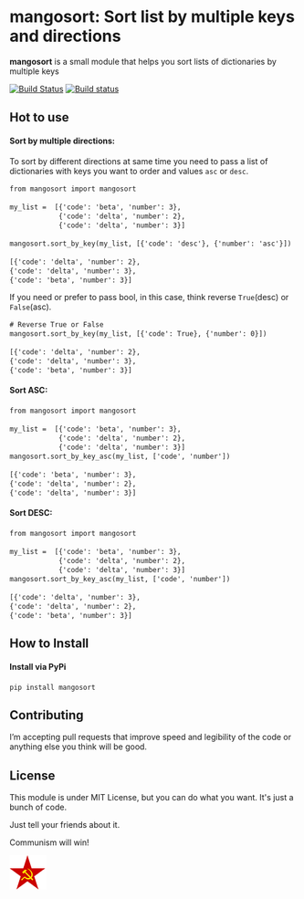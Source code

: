 # mangosort: Sort list by multiple keys and directions
**mangosort** is a small module that helps you sort lists of dictionaries by multiple keys

[![Build Status](https://travis-ci.com/raulmangolin/mangosort.svg?token=QfPxoKSpBQKuzP1gqVAS&branch=master)](https://travis-ci.com/raulmangolin/mangosort)
[![Build status](https://ci.appveyor.com/api/projects/status/ocarv813eslr0vr3?svg=true)](https://ci.appveyor.com/project/raulmangolin/mangosort)

## Hot to use
#### Sort by multiple directions:
To sort by different directions at same time you need to pass a list of dictionaries with keys you want to order and values `asc` or `desc`.     

```
from mangosort import mangosort
 
my_list =  [{'code': 'beta', 'number': 3}, 
            {'code': 'delta', 'number': 2},
            {'code': 'delta', 'number': 3}]

mangosort.sort_by_key(my_list, [{'code': 'desc'}, {'number': 'asc'}])

[{'code': 'delta', 'number': 2}, 
{'code': 'delta', 'number': 3}, 
{'code': 'beta', 'number': 3}]
```

If you need or prefer to pass bool, in this case, think reverse `True`(desc) or `False`(asc).
```
# Reverse True or False
mangosort.sort_by_key(my_list, [{'code': True}, {'number': 0}])

[{'code': 'delta', 'number': 2}, 
{'code': 'delta', 'number': 3}, 
{'code': 'beta', 'number': 3}]
```
    
#### Sort ASC:
```
from mangosort import mangosort
 
my_list =  [{'code': 'beta', 'number': 3}, 
            {'code': 'delta', 'number': 2},
            {'code': 'delta', 'number': 3}]
mangosort.sort_by_key_asc(my_list, ['code', 'number'])

[{'code': 'beta', 'number': 3}, 
{'code': 'delta', 'number': 2}, 
{'code': 'delta', 'number': 3}]
```

#### Sort DESC:
```
from mangosort import mangosort
 
my_list =  [{'code': 'beta', 'number': 3}, 
            {'code': 'delta', 'number': 2},
            {'code': 'delta', 'number': 3}]
mangosort.sort_by_key_asc(my_list, ['code', 'number'])

[{'code': 'delta', 'number': 3}, 
{'code': 'delta', 'number': 2}, 
{'code': 'beta', 'number': 3}]
```

## How to Install
#### Install via PyPi
    pip install mangosort
    
## Contributing
I’m accepting pull requests that improve speed and legibility of the code or anything else you think will be good.
    
## License 
This module is under MIT License, but you can do what you want. It's just a bunch of code.

Just tell your friends about it.

Communism will win!

![Communism will win!](ico.png "Communism will win!")
